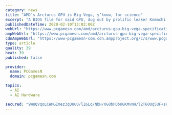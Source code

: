 ```yaml
---
category: news
title: "AMD’s Arcturus GPU is Big Vega, y’know, for science"
excerpt: "A BIOS file for said GPU, dug out by prolific leaker Komachi Ensaka on Twitter ... Sadly, Arcturus is without 3D engine, leaving it with just the silicon required for uber-parallel number-crunching favoured by AI and HPC applications. So while gamers wait with bated breath for the Big Navi golden goose, HPC boffins will be living it large ..."
publishedDateTime: 2020-02-10T13:02:00Z
webUrl: "https://www.pcgamesn.com/amd/arcturus-gpu-big-vega-specifications-bios"
ampWebUrl: "https://www.pcgamesn.com/amd/arcturus-gpu-big-vega-specifications-bios?amp"
cdnAmpWebUrl: "https://www-pcgamesn-com.cdn.ampproject.org/c/s/www.pcgamesn.com/amd/arcturus-gpu-big-vega-specifications-bios?amp"
type: article
quality: 39
heat: 39
published: false

provider:
  name: PCGamesN
  domain: pcgamesn.com

topics:
  - AI
  - AI Hardware

secured: "9WnQVqoLCWMGImez3qDKuU/lZ6Lq/NbH/XG0bPDbKGKMvNH/l2T60Uq5UF+sR035sVfI/u4tz+dn9jV3plwLZqiTR8U7l0UHtPEG07r6xzrFemejnG536V7N0/zT0yYhWs6X8QRCjFBnzUzreg4XZOzqqRSHXY6iN5CK0V4RMe4jdXNSxMHwG9dIO/h/0lzACtSwtAnMQoqd9AiPnDFaqO/IVRZt4tssueRvKQJ+A5PJ5WlRfcsqU9sNo/JSWIaTraHHc8fup+I/gka7yDB5XK2UweNuq5/LRY8GBHGOT8Uhs/bwBFI1YC3jhdYq9Pf/+33F+NJzfUpbnZAlBWUiKjoD3igYCDqAMA/XTY/A1OXYX1/93sI50098jP8EndMfGwhXj0LCp+rnsksnLAxeLXEEmBTuWDV0oksBXCfkofE8uSZLgBJLLEwVgb9tz6QKO76VnJny8t2t/VHOT6zoyyWYss7klx5zf84h/LSM+tM=;paBjH38eCgWwjwpry1GgMQ=="
---
```


